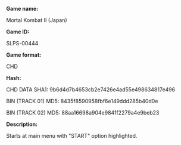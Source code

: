 ﻿**Game name:**

Mortal Kombat II (Japan)

**Game ID:**

SLPS-00444

**Game format:**

CHD

**Hash:**

CHD DATA SHA1: 9b6d4d7b4653cb2e7426e4ad55e498634817e496

BIN (TRACK 01) MD5: 8435f8590958fbf6e149ddd285b40d0e

BIN (TRACK 02) MD5: 88aa16698a904e9841f2279a4e9beb23

**Description:**

Starts at main menu with "START" option highlighted.